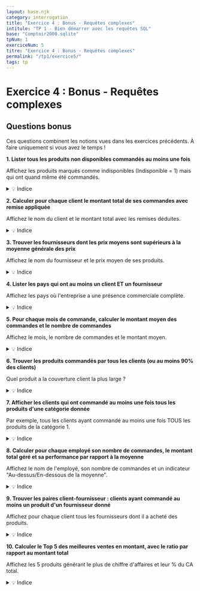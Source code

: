 ```yaml
---
layout: base.njk
category: interrogation
title: "Exercice 4 : Bonus - Requêtes complexes"
intitule: "TP 1 - Bien démarrer avec les requêtes SQL"
base: "Comptoir2000.sqlite"
tpNum: 1
exerciceNum: 5
titre: "Exercice 4 : Bonus - Requêtes complexes"
permalink: "/tp1/exercice5/"
tags: tp
---
```


# Exercice 4 : Bonus - Requêtes complexes

## Questions bonus

Ces questions combinent les notions vues dans les exercices précédents. À faire uniquement si vous avez le temps !

**1. Lister tous les produits non disponibles commandés au moins une fois**

Affichez les produits marqués comme indisponibles (Indisponible = 1) mais qui ont quand même été commandés.

<details>
<summary>💡 Indice</summary>

Vous devez joindre la table `Produit` avec `DetailCommande` pour vérifier les commandes passées.
</details>

**2. Calculer pour chaque client le montant total de ses commandes avec remise appliquée**

Affichez le nom du client et le montant total avec les remises déduites.

<details>
<summary>💡 Indice</summary>

Vous devez joindre `Client`, `Commande` et `DetailCommande`. Puis calculer `SUM(Qte * PrixUnit * (1 - Remise/100))`.
</details>

**3. Trouver les fournisseurs dont les prix moyens sont supérieurs à la moyenne générale des prix**

Affichez le nom du fournisseur et le prix moyen de ses produits.

<details>
<summary>💡 Indice</summary>

Vous devez calculer la moyenne générale des prix, puis comparer la moyenne par fournisseur avec cette moyenne générale.
</details>

**4. Lister les pays qui ont au moins un client ET un fournisseur**

Affichez les pays où l'entreprise a une présence commerciale complète.

<details>
<summary>💡 Indice</summary>

Vous pouvez utiliser `INTERSECT` pour trouver les pays qui apparaissent dans les deux listes.
</details>

**5. Pour chaque mois de commande, calculer le montant moyen des commandes et le nombre de commandes**

Affichez le mois, le nombre de commandes et le montant moyen.

<details>
<summary>💡 Indice</summary>

Utilisez `STRFTIME('%Y-%m', DateCom)` pour extraire le mois, puis `GROUP BY` sur ce format.
</details>

**6. Trouver les produits commandés par tous les clients (ou au moins 90% des clients)**

Quel produit a la couverture client la plus large ?

<details>
<summary>💡 Indice</summary>

Comptez le nombre de clients distincts ayant commandé chaque produit, puis comparez avec le nombre total de clients.
</details>

**7. Afficher les clients qui ont commandé au moins une fois tous les produits d'une catégorie donnée**

Par exemple, tous les clients ayant commandé au moins une fois TOUS les produits de la catégorie 1.

<details>
<summary>💡 Indice</summary>

Vous pouvez utiliser une sous-requête pour compter le nombre de produits distincts commandés par chaque client dans une catégorie.
</details>

**8. Calculer pour chaque employé son nombre de commandes, le montant total géré et sa performance par rapport à la moyenne**

Affichez le nom de l'employé, son nombre de commandes et un indicateur "Au-dessus/En-dessous de la moyenne".

<details>
<summary>💡 Indice</summary>

Vous devez calculer la moyenne des montants par employé, puis utiliser une fonction `CASE` pour le comparatif.
</details>

**9. Trouver les paires client-fournisseur : clients ayant commandé au moins un produit d'un fournisseur donné**

Affichez pour chaque client tous les fournisseurs dont il a acheté des produits.

<details>
<summary>💡 Indice</summary>

Joignez `Client`, `Commande`, `DetailCommande`, `Produit` et `Fournisseur` pour établir les relations.
</details>

**10. Calculer le Top 5 des meilleures ventes en montant, avec le ratio par rapport au montant total**

Affichez les 5 produits générant le plus de chiffre d'affaires et leur % du CA total.

<details>
<summary>💡 Indice</summary>

Calculez d'abord le CA par produit avec les remises appliquées, puis le CA total. Ensuite, faites le ratio.
</details>